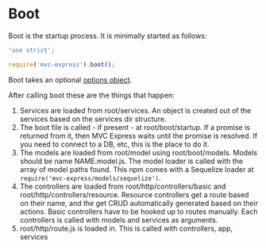 # Boot

Boot is the startup process. It is minimally started as follows:

```javascript
'use strict';

require('mvc-express').boot();
```

Boot takes an optional [options object](/mvc-express/options).

After calling boot these are the things that happen:

1. Services are loaded from root/services. An object is created out of the services based on the services dir structure.
2. The boot file is called - if present - at root/boot/startup. If a promise is returned
from it, then MVC Express waits until the promise is resolved. If you need to connect to a DB, etc, this is the place to 
do it.
3. The models are loaded from root/model using root/boot/models. Models should be name NAME.model.js. The model loader is
called with the array of model paths found. This npm comes with a Sequelize loader at `require('mvc-express/models/sequelize')`.
4. The controllers are loaded from root/http/controllers/basic and root/http/controllers/resource. Resource controllers
get a route based on their name, and the get CRUD automatically generated based on their actions. Basic controllers have
to be hooked up to routes manually. Each controllers is called with models and services as arguments.
5. root/http/route.js is loaded in. This is called with controllers, app, services

